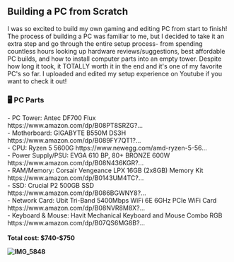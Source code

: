 <h2> Building a PC from Scratch </h2>

I was so excited to build my own gaming and editing PC from start to finish! The process of building a PC was familiar to me, but I decided to take it an extra step and go through the entire setup process- from spending countless hours looking up hardware reviews/suggestions, best affordable PC builds, and how to install computer parts into an empty tower. Despite how long it took, it TOTALLY worth it in the end and it's one of my favorite PC's so far. I uploaded and edited my setup experience on Youtube if you want to check it out!
<br>
<h3> 🖥 PC Parts </h3>
- PC Tower: Antec DF700 Flux  https://www.amazon.com/dp/B08PT8SRZG?... <br>
- Motherboard: GIGABYTE B550M DS3H  https://www.amazon.com/dp/B089FY7QT1?...<br>
- CPU: Ryzen 5 5600G 
https://www.newegg.com/amd-ryzen-5-56... <br>
- Power Supply/PSU: EVGA 610 BP, 80+ BRONZE 600W   https://www.amazon.com/dp/B08N436KGR?... <br>
- RAM/Memory: Corsair Vengeance LPX 16GB (2x8GB) Memory Kit  https://www.amazon.com/dp/B0143UM4TC?... <br>
- SSD: Crucial P2 500GB SSD  https://www.amazon.com/dp/B086BGWNY8?... <br>
- Network Card: Ubit Tri-Band 5400Mbps WiFi 6E 6GHz PCIe WiFi Card https://www.amazon.com/dp/B08NVR8M8X?... <br>
- Keyboard & Mouse: Havit Mechanical Keyboard and Mouse Combo RGB
https://www.amazon.com/dp/B07QS6MG8B?... <br>
<br>
<b> Total cost: $740-$750 <b>
<br>
  
![IMG_5848](https://user-images.githubusercontent.com/98995556/232568424-1c0a5700-e0c0-459c-9ac9-71101ba4186f.JPG)
